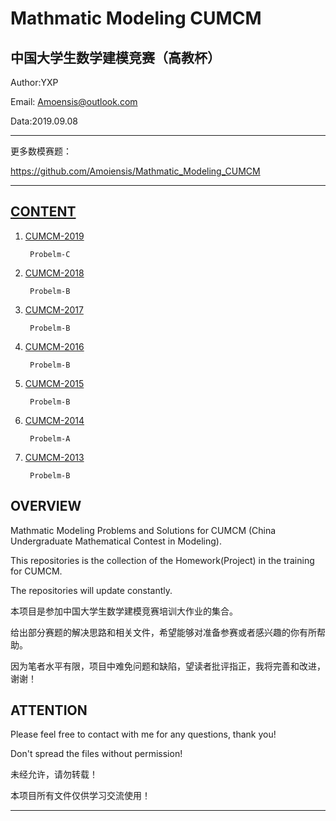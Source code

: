 Mathmatic Modeling CUMCM
=======================================
中国大学生数学建模竞赛（高教杯）
---------------------------------------

Author:YXP

Email: Amoensis@outlook.com

Data:2019.09.08
***************************************************************
更多数模赛题：

https://github.com/Amoiensis/Mathmatic_Modeling_CUMCM
***************************************************************

[CONTENT](https://github.com/Amoiensis/Mathmatic_Modeling_CUMCM/blob/master/README.md)
---------------------------------------

1. [CUMCM-2019](https://github.com/Amoiensis/Mathmatic_Modeling_CUMCM/tree/master/CUMCM2019/Problem-C)

        Probelm-C
   
2. [CUMCM-2018](https://github.com/Amoiensis/Mathmatic_Modeling_CUMCM/tree/master/CUMCM2018)

        Probelm-B
      
3. [CUMCM-2017](https://github.com/Amoiensis/Mathmatic_Modeling_CUMCM/tree/master/CUMCM2017/Problem-B)

        Probelm-B
      
4. [CUMCM-2016](https://github.com/Amoiensis/Mathmatic_Modeling_CUMCM/tree/master/CUMCM2016/Problem-B)

        Probelm-B
   
5. [CUMCM-2015](https://github.com/Amoiensis/Mathmatic_Modeling_CUMCM/tree/master/CUMCM2015/Problem-B)

        Probelm-B

6. [CUMCM-2014](https://github.com/Amoiensis/Mathmatic_Modeling_CUMCM/tree/master/CUMCM2014/Problem-A)

        Probelm-A
   
7. [CUMCM-2013](https://github.com/Amoiensis/Mathmatic_Modeling_CUMCM/tree/master/CUMCM2013/Problem-B)

        Probelm-B
   
OVERVIEW
---------------------------------------

Mathmatic Modeling Problems and Solutions for CUMCM (China Undergraduate Mathematical Contest in Modeling).

This repositories is the collection of the Homework(Project) in the training for CUMCM.

The repositories will update constantly.

本项目是参加中国大学生数学建模竞赛培训大作业的集合。

给出部分赛题的解决思路和相关文件，希望能够对准备参赛或者感兴趣的你有所帮助。

因为笔者水平有限，项目中难免问题和缺陷，望读者批评指正，我将完善和改进，谢谢！

ATTENTION
---------------------------------------

Please feel free to contact with me for any questions, thank you!

Don't spread the files without permission!

未经允许，请勿转载！

本项目所有文件仅供学习交流使用！
***************************************
